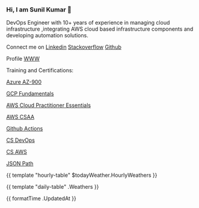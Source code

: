### Hi, I am Sunil Kumar  👋

DevOps Engineer with 10+ years of experience in managing cloud infrastructure ,integrating AWS cloud based infrastructure components and developing automation solutions.

Connect me on [Linkedin](https://www.linkedin.com/in/sun7555/) [Stackoverflow](https://stackoverflow.com/users/2883272/sunil-kumar) [Github](https://svilambi.github.io)

Profile [WWW](http://sunil-kumar.s3-website.ap-south-1.amazonaws.com/)

Training and Certifications:

[Azure AZ-900](https://sunil-kumar.s3.ap-south-1.amazonaws.com/Certifications+-+sunilkumar-4005+_+Microsoft+Learn.pdf)

[GCP Fundamentals](https://partner.cloudskillsboost.google/public_profiles/c7ee802d-a651-46f2-be77-c0e437761a55/badges/2908005?utm_medium=social&utm_source=linkedin&utm_campaign=ql-social-share)

[AWS Cloud Practitioner Essentials](https://sunil-kumar.s3.ap-south-1.amazonaws.com/134_3_1875777_1655905194_AWS+Course+Completion+Certificate.pdf)

[AWS CSAA](https://udemy-certificate.s3.amazonaws.com/pdf/UC-a07f6270-dc45-47ee-8bd4-e7bdf9d19fc8.pdf)

[Github Actions](https://udemy-certificate.s3.amazonaws.com/image/UC-a786a3d5-ca74-48b1-bfd0-6d8ee7f46599.jpg?v=1653998697000)

[CS DevOps](https://certificates.simplicdn.net/share/1525909.pdf)

[CS AWS](https://certificates.simplicdn.net/share/1532119.pdf)

[JSON Path](https://kodekloud.com/certificate-verification/812FE85120-7F1181A43C-7F114426D2/)

{{ template "hourly-table" $todayWeather.HourlyWeathers }}

{{ template "daily-table" .Weathers }}

{{ formatTime .UpdatedAt }}

<!--
**svilambi/svilambi** is a ✨ _special_ ✨ repository because its `README.md` (this file) appears on your GitHub profile.

Here are some ideas to get you started:

- 🔭 I’m currently working on ...
- 🌱 I’m currently learning ...
- 👯 I’m looking to collaborate on ...
- 🤔 I’m looking for help with ...
- 💬 Ask me about ...
- 📫 How to reach me: ...
- 😄 Pronouns: ...
- ⚡ Fun fact: ...
-->
